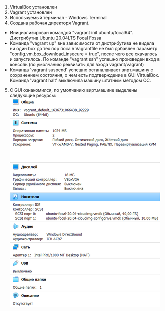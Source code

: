 1. VirtualBox установлен  
2. Vagrant установлен  
3. Используемый терминал - Windows Terminal  
4. Создана рабочая директоря Vagrant. 
 - Инициализирован командой "vagrant init ubuntu/focal64". Дистрибутив Ubuntu 20.04LTS Focal Fossa  
 - Команда "vagrant up" вне зависимости от дистрибутива не видела ни один box до тех пор пока в Vagrantfile не был добавлен параметр "config.vm.box_download_insecure = true", после чего все скачалось и запустилось. По команде "vagrant ssh" успешно произведен вход в консоль (по умолчанию реквизиты для входа vagrant/vagrant)  
 - Команда 'vagrant suspend' успешно останалвивает вирт.машину с сохранением состояния, о чем есть подтверждение в GUI VirtualBox. Команда 'vagrant halt' выключила машину штатным методом ОС.  
5. С GUI ознакомился, по умолчанию вирт.машине выделены следующие ресурсы:  
![res](img/img3-1-1.PNG)

